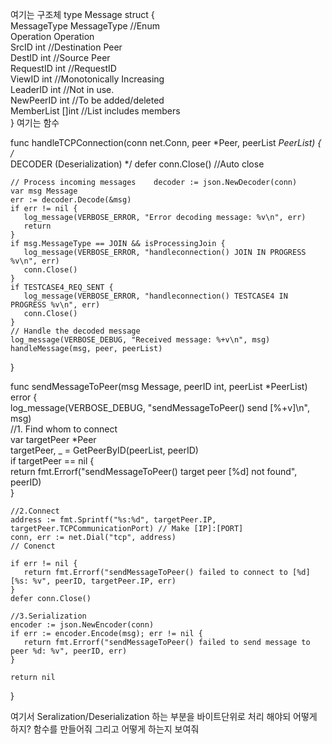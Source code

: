 여기는 구조체
type Message struct {  
    MessageType MessageType //Enum  
    Operation   Operation  
    SrcID       int   //Destination Peer  
    DestID      int   //Source Peer  
    RequestID   int   //RequestID  
    ViewID      int   //Monotonically Increasing  
    LeaderID    int   //Not in use.  
    NewPeerID   int   //To be added/deleted  
    MemberList  []int //List includes members  
}
여기는 함수

func handleTCPConnection(conn net.Conn, peer *Peer, peerList *PeerList) {  
    /*  
       DECODER (Deserialization)    */    defer conn.Close() //Auto close  
  
    // Process incoming messages    decoder := json.NewDecoder(conn)  
    var msg Message  
    err := decoder.Decode(&msg)  
    if err != nil {  
       log_message(VERBOSE_ERROR, "Error decoding message: %v\n", err)  
       return  
    }  
    if msg.MessageType == JOIN && isProcessingJoin {  
       log_message(VERBOSE_ERROR, "handleconnection() JOIN IN PROGRESS %v\n", err)  
       conn.Close()  
    }  
    if TESTCASE4_REQ_SENT {  
       log_message(VERBOSE_ERROR, "handleconnection() TESTCASE4 IN PROGRESS %v\n", err)  
       conn.Close()  
    }  
    // Handle the decoded message  
    log_message(VERBOSE_DEBUG, "Received message: %+v\n", msg)  
    handleMessage(msg, peer, peerList)  
}

func sendMessageToPeer(msg Message, peerID int, peerList *PeerList) error {  
    log_message(VERBOSE_DEBUG, "sendMessageToPeer() send [%+v]\n", msg)  
    //1. Find whom to connect  
    var targetPeer *Peer  
    targetPeer, _ = GetPeerByID(peerList, peerID)  
    if targetPeer == nil {  
       return fmt.Errorf("sendMessageToPeer() target peer [%d] not found", peerID)  
    }  
  
    //2.Connect  
    address := fmt.Sprintf("%s:%d", targetPeer.IP, targetPeer.TCPCommunicationPort) // Make [IP]:[PORT]  
    conn, err := net.Dial("tcp", address)                                           // Conenct  
  
    if err != nil {  
       return fmt.Errorf("sendMessageToPeer() failed to connect to [%d][%s: %v", peerID, targetPeer.IP, err)  
    }  
    defer conn.Close()  
  
    //3.Serialization  
    encoder := json.NewEncoder(conn)  
    if err := encoder.Encode(msg); err != nil {  
       return fmt.Errorf("sendMessageToPeer() failed to send message to peer %d: %v", peerID, err)  
    }  
  
    return nil  
}

여기서 Seralization/Deserialization 하는 부분을 바이트단위로 처리 해야되 어떻게 하지? 함수를 만들어줘 그리고 어떻게 하는지 보여줘